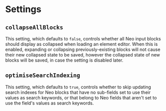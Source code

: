 # Settings

## `collapseAllBlocks`

This setting, which defaults to `false`, controls whether all Neo input blocks should display as collapsed when loading an element editor. When this is enabled, expanding or collapsing previously-existing blocks will not cause their new collapsed state to be saved, however the collapsed state of new blocks will be saved, in case the setting is disabled later.

## `optimiseSearchIndexing`

This setting, which defaults to `true`, controls whether to skip updating search indexes for Neo blocks that have no sub-fields set to use their values as search keywords, or that belong to Neo fields that aren't set to use the field's values as search keywords.
